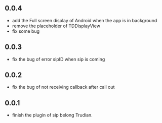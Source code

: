 ## 0.0.4
* add the Full screen display of Android when the app is in background
* remove the placeholder of TDDisplayView
* fix some bug

## 0.0.3
* fix the bug of error sipID when sip is coming

## 0.0.2
* fix the bug of not receiving callback after call out

## 0.0.1
* finish the plugin of sip belong Trudian.
